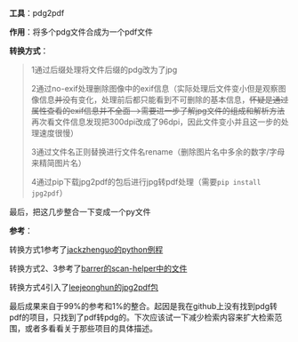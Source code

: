 **工具**：pdg2pdf

**作用**：将多个pdg文件合成为一个pdf文件

**转换方式**：

>1通过后缀处理将文件后缀的pdg改为了jpg
>
>2通过no-exif处理删除图像中的exif信息（实际处理后文件变小但是观察图像信息~~并没~~有变化，处理前后都只能看到不可删除的基本信息，~~怀疑是通过属性查看的exif信息并不全面-->需要进一步了解jpg文件的组成和解析方法~~再次看文件信息发现把300dpi改成了96dpi，因此文件变小并且这一步的处理速度很慢）
>
>3通过文件名正则替换进行文件名rename（删除图片名中多余的数字/字母来精简图片名）
>
>4通过pip下载jpg2pdf的包后进行jpg转pdf处理（需要`pip install jpg2pdf`）
>
最后，把这几步整合一下变成一个py文件

**参考**：

转换方式1参考了[jackzhenguo的python例程](https://github.com/jackzhenguo/python-small-examples/blob/master/md/105.md "py")

转换方式2、3参考了[barrer的scan-helper中的文件](https://github.com/barrer/scan-helper "scan")

转换方式4引入了[leejeonghun的jpg2pdf包](https://github.com/leejeonghun/jpg2pdf)

最后成果来自于99%的参考和1%的整合。起因是我在github上没有找到pdg转pdf的项目，只找到了pdf转pdg的。下次应该试一下减少检索内容来扩大检索范围，或者多看看关于那些项目的具体描述。
